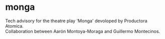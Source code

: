 # monga
Tech advisory for the theatre play 'Monga' devoloped by Productora Atomica.<br>
Collaboration between Aarón Montoya-Moraga and Guillermo Montecinos.
